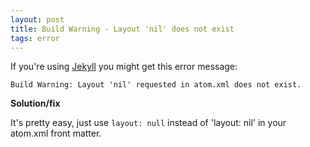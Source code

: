 ```yaml
---
layout: post
title: Build Warning - Layout 'nil' does not exist
tags: error
---
```


If you're using <a href="https://jekyllrb.com/" target="_blank">Jekyll</a> you might get this error message:

```
Build Warning: Layout 'nil' requested in atom.xml does not exist.
```

**Solution/fix**

It's pretty easy, just use `layout: null` instead of 'layout: nil' in your atom.xml front matter.

